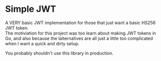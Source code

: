 # Simple JWT

A VERY basic JWT implementation for those that just want a basic HS256 JWT token.  
The motiviation for this project was too learn about making JWT tokens in Go, and also because the lalternatives are all just a little too complicated when I want a quick and dirty setup.

You probably shouldn't use this library in production.
